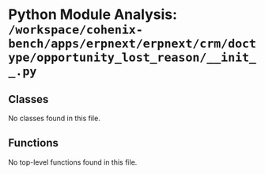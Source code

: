 # Python Module Analysis: `/workspace/cohenix-bench/apps/erpnext/erpnext/crm/doctype/opportunity_lost_reason/__init__.py`

## Classes

No classes found in this file.


## Functions

No top-level functions found in this file.
